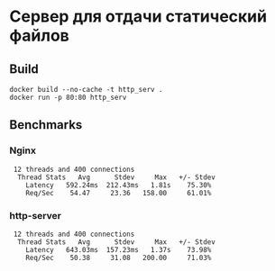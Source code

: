 # Сервер для отдачи статический файлов
 

## Build
```
docker build --no-cache -t http_serv .
docker run -p 80:80 http_serv
```

## Benchmarks

### Nginx
```
 12 threads and 400 connections
  Thread Stats   Avg      Stdev     Max   +/- Stdev
    Latency   592.24ms  212.43ms   1.81s    75.30%
    Req/Sec    54.47     23.36   158.00     61.01%

```

### http-server
```
 12 threads and 400 connections
  Thread Stats   Avg      Stdev     Max   +/- Stdev
    Latency   643.03ms  157.23ms   1.37s    73.98%
    Req/Sec    50.38     31.08   200.00     71.03%
```